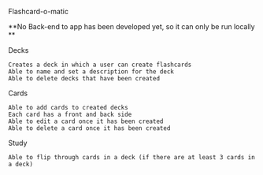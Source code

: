 Flashcard-o-matic

**No Back-end to app has been developed yet, so it can only be run locally **

Decks

    Creates a deck in which a user can create flashcards
    Able to name and set a description for the deck
    Able to delete decks that have been created

Cards

    Able to add cards to created decks
    Each card has a front and back side
    Able to edit a card once it has been created
    Able to delete a card once it has been created

Study

    Able to flip through cards in a deck (if there are at least 3 cards in a deck)
